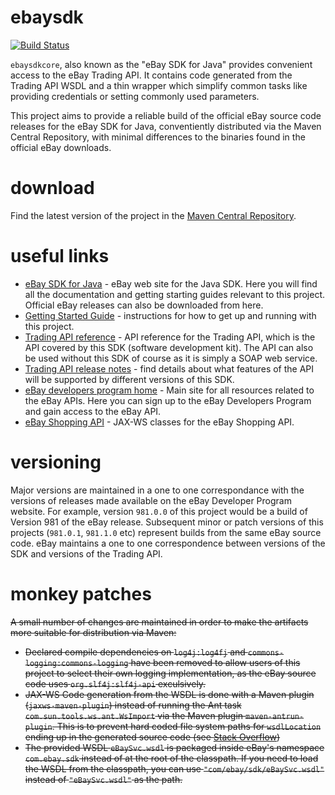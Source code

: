 # ebaysdk
[![Build Status](https://travis-ci.org/linus87/ebaysdk.svg?branch=master)](https://travis-ci.org/linus87/ebaysdk)

`ebaysdkcore`, also known as the "eBay SDK for Java" provides convenient access to the eBay Trading API. It contains code generated from the Trading API WSDL and a thin wrapper which simplify common tasks like providing credentials or setting commonly used parameters.

This project aims to provide a reliable build of the official eBay source code releases for the eBay SDK for Java, conventiently distributed via the Maven Central Repository, with minimal differences to the binaries found in the official eBay downloads.

# download
Find the latest version of the project in the [Maven Central Repository](https://search.maven.org/#search%7Cga%7C1%7Cg%3A%22org.tonicsoft.ebay%22%20AND%20a%3A%22ebaysdkcore%22).

# useful links
 - [eBay SDK for Java](https://go.developer.ebay.com/javasdk) - eBay web site for the Java SDK. Here you will find all the documentation and getting starting guides relevant to this project. Official eBay releases can also be downloaded from here.
 - [Getting Started Guide](http://developer.ebay.com/DevZone/javasdk-jaxb/docs/GettingStarted/GettingStarted.html) - instructions for how to get up and running with this project.
 - [Trading API reference](http://developer.ebay.com/Devzone/XML/docs/Reference/eBay/index.html) - API reference for the Trading API, which is the API covered by this SDK (software development kit). The API can also be used without this SDK of course as it is simply a SOAP web service.
 - [Trading API release notes](http://developer.ebay.com/Devzone/XML/docs/ReleaseNotes.html) - find details about what features of the API will be supported by different versions of this SDK.
 - [eBay developers program home](https://go.developer.ebay.com/) - Main site for all resources related to the eBay APIs. Here you can sign up to the eBay Developers Program and gain access to the eBay API.
 - [eBay Shopping API](https://github.com/tonicsoft/ebay-shopping-api) - JAX-WS classes for the eBay Shopping API.

# versioning
Major versions are maintained in a one to one correspondance with the versions of releases made available on the eBay Developer Program website. For example, version `981.0.0` of this project would be a build of Version 981 of the eBay release. Subsequent minor or patch versions of this projects (`981.0.1`, `981.1.0` etc) represent builds from the same eBay source code. eBay maintains a one to one correspondence between versions of the SDK and versions of the Trading API.

# monkey patches
~~A small number of changes are maintained in order to make the artifacts more suitable for distribution via Maven:~~
- ~~Declared compile dependencies on `log4j:log4fj` and `commons-logging:commons-logging` have been removed to allow users of this project to select their own logging implementation, as the eBay source code uses `org.slf4j:slf4j-api` exculsively.~~
- ~~JAX-WS Code generation from the WSDL is done with a Maven plugin (`jaxws-maven-plugin`) instead of running the Ant task `com.sun.tools.ws.ant.WsImport` via the Maven plugin `maven-antrun-plugin`. This is to prevent hard coded file system paths for `wsdlLocation` ending up in the generated source code (see [Stack Overflow](http://stackoverflow.com/questions/9802487/controlling-jax-ws-wsdllocation-attribute-values-absolute-path-with-jaxws-mav))~~
- ~~The provided WSDL `eBaySvc.wsdl` is packaged inside eBay's namespace `com.ebay.sdk` instead of at the root of the classpath. If you need to load the WSDL from the classpath, you can use `"com/ebay/sdk/eBaySvc.wsdl"` instead of `"eBaySvc.wsdl"` as the path.~~
